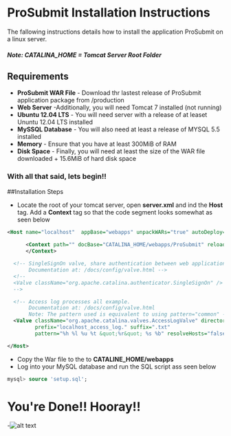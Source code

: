 # ProSubmit Installation Instructions
The fallowing instructions details how to install the application ProSubmit on a linux server.

##### Note: CATALINA_HOME = Tomcat Server Root Folder

## Requirements

* **ProSubmit WAR File** - Download thr lastest release of ProSubmit application package from /production
* **Web Server** -Additionally, you will need Tomcat 7 installed (not running)
* **Ubuntu 12.04 LTS** - You will need server with a release of at leaset Ununtu 12.04 LTS installed
* **MySSQL Database** - You will also need at least a release of MYSQL  5.5 installed
* **Memory** - Ensure that you have at least 300MiB of RAM
* **Disk Space** - Finally, you will need at least the size of the WAR file downloaded + 15.6MiB of hard disk space

### With all that said, lets begin!! 


##Installation Steps

* Locate the root of your tomcat server, open **server.xml** and ind the **Host** tag. Add a **Context** tag so that the code segment looks somewhat as seen below
  
```xml
<Host name="localhost"  appBase="webapps" unpackWARs="true" autoDeploy="true">
			
      <Context path="" docBase="CATALINA_HOME/webapps/ProSubmit" reloadable="true">
      </Context> 

  <!-- SingleSignOn valve, share authentication between web applications
       Documentation at: /docs/config/valve.html -->
  <!--
  <Valve className="org.apache.catalina.authenticator.SingleSignOn" />
  -->

  <!-- Access log processes all example.
       Documentation at: /docs/config/valve.html
       Note: The pattern used is equivalent to using pattern="common" -->
  <Valve className="org.apache.catalina.valves.AccessLogValve" directory="logs"  
         prefix="localhost_access_log." suffix=".txt"
         pattern="%h %l %u %t &quot;%r&quot; %s %b" resolveHosts="false"/>

</Host>
```
* Copy the War file to the to **CATALINE_HOME/webapps**
* Log into your MySQL database and run the SQL script ass seen below

```sql
mysql> source 'setup.sql';
```

# You're Done!! Hooray!!

-![alt text](http://www.learnhebrewpod.com/images/library/Image/final%20for%20read%20more/24a--hooray%281%29.jpg "HOORAY")
